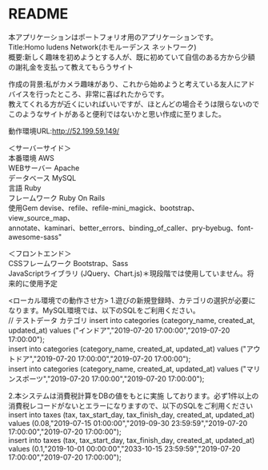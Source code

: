 # README

本アプリケーションはポートフォリオ用のアプリケーションです。  
Title:Homo ludens Network(ホモルーデンス ネットワーク)  
概要:新しく趣味を初めようとする人が、既に初めていて自信のある方から少額の謝礼金を支払って教えてもらうサイト  
  
作成の背景:私がカメラ趣味があり、これから始めようと考えている友人にアドバイスを行ったところ、非常に喜ばれたからです。  
教えてくれる方が近くにいればいいですが、ほとんどの場合そうは限らないのでこのようなサイトがあると便利ではないかと思い作成に至りました。  

動作環境URL:http://52.199.59.149/  

＜サーバーサイド＞  
本番環境       AWS  
WEBサーバー    Apache  
データベース    MySQL  
言語	        Ruby  
フレームワーク	  Ruby On Rails  
使用Gem	      devise、refile、refile-mini_magick、bootstrap、view_source_map、  
             annotate、kaminari、better_errors、binding_of_caller、pry-byebug、font-awesome-sass"  
	  
＜フロントエンド＞	  
CSSフレームワーク	  Bootstrap、Sass    
JavaScriptライブラリ	(JQuery、Chart.js)＊現段階では使用していません。将来的に使用予定  
  
<ローカル環境での動作させ方>
1.遊びの新規登録時、カテゴリの選択が必要になります。MySQL環境では、以下のSQLをご利用ください。  
// テストデータ カテゴリ
insert into categories (category_name, created_at, updated_at) values ("インドア","2019-07-20 17:00:00","2019-07-20 17:00:00");  
insert into categories (category_name, created_at, updated_at) values ("アウトドア","2019-07-20 17:00:00","2019-07-20 17:00:00");  
insert into categories (category_name, created_at, updated_at) values ("マリンスポーツ","2019-07-20 17:00:00","2019-07-20 17:00:00");  

2.本システムは消費税計算をDBの値をもとに実施
しております。必ず1件以上の消費税レコードがないとエラーになりますので、以下のSQLをご利用ください
insert into taxes (tax, tax_start_day, tax_finish_day, created_at, updated_at) values (0.08,"2019-07-15 01:00:00","2019-09-30 23:59:59","2019-07-20 17:00:00","2019-07-20 17:00:00");  
insert into taxes (tax, tax_start_day, tax_finish_day, created_at, updated_at) values (0.1,"2019-10-01 00:00:00","2033-10-15 23:59:59","2019-07-20 17:00:00","2019-07-20 17:00:00");  
